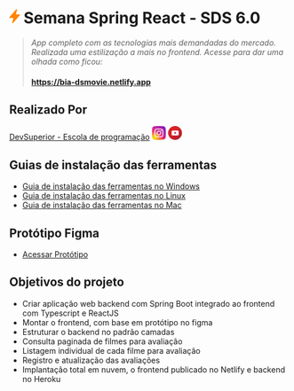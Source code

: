 # ![DevSuperior logo](https://raw.githubusercontent.com/devsuperior/bds-assets/main/ds/devsuperior-logo-small.png) Semana Spring React - SDS 6.0
> 
>  *App completo com as tecnologias mais demandadas do mercado. Realizada uma estilização a mais no frontend. Acesse para dar uma olhada como ficou:*
>  #### https://bia-dsmovie.netlify.app

## Realizado Por
[DevSuperior - Escola de programação](https://devsuperior.com.br)
[![DevSuperior no Instagram](https://raw.githubusercontent.com/devsuperior/bds-assets/main/ds/ig-icon.png)](https://instagram.com/devsuperior.ig)
[![DevSuperior no Youtube](https://raw.githubusercontent.com/devsuperior/bds-assets/main/ds/yt-icon.png)](https://youtube.com/devsuperior)

## Guias de instalação das ferramentas
- [Guia de instalação das ferramentas no Windows](https://github.com/devsuperior/sds-dsmovie/tree/main/_instalacao/windows)
- [Guia de instalação das ferramentas no Linux](https://github.com/devsuperior/sds-dsmovie/tree/main/_instalacao/linux)
- [Guia de instalação das ferramentas no Mac](https://github.com/devsuperior/sds-dsmovie/tree/main/_instalacao/mac)

## Protótipo Figma
- [Acessar Protótipo](https://www.figma.com/file/hpQuzpGHq2MmrI87xnfMoT/DSMovie1?node-id=8%3A50)

## Objetivos do projeto 
- Criar aplicação web backend com Spring Boot integrado ao frontend com Typescript e ReactJS
- Montar o frontend, com base em protótipo no figma
- Estruturar o backend no padrão camadas
- Consulta paginada de filmes para avaliação
- Listagem individual de cada filme para avaliação
- Registro e atualização das avaliações
- Implantação total em nuvem, o frontend publicado no Netlify e backend no Heroku
